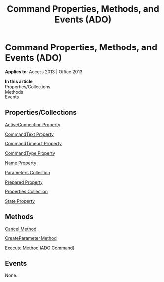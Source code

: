 ﻿---
title: Command Properties, Methods, and Events (ADO)
TOCTitle: Properties, Methods, and Events
ms:assetid: 62b2db82-c518-016f-8e9a-e181528782c8
ms:mtpsurl: https://msdn.microsoft.com/en-us/library/JJ249373(v=office.15)
ms:contentKeyID: 48545244
ms.date: 09/18/2015
mtps_version: v=office.15
---

# Command Properties, Methods, and Events (ADO)


**Applies to**: Access 2013 | Office 2013

**In this article**  
Properties/Collections  
Methods  
Events  

## Properties/Collections

[ActiveConnection Property](activeconnection-property-ado.md)

[CommandText Property](commandtext-property-ado.md)

[CommandTimeout Property](commandtimeout-property-ado.md)

[CommandType Property](commandtype-property-ado.md)

[Name Property](name-property-ado.md)

[Parameters Collection](parameters-collection-ado.md)

[Prepared Property](prepared-property-ado.md)

[Properties Collection](properties-collection-ado.md)

[State Property](state-property-ado.md)

## Methods

[Cancel Method](cancel-method-ado.md)

[CreateParameter Method](createparameter-method-ado.md)

[Execute Method (ADO Command)](https://msdn.microsoft.com/en-us/library/jj248785\(v=office.15\))

## Events

None.

